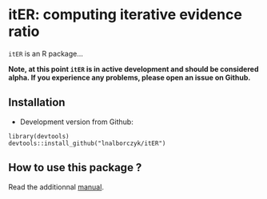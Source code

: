 itER: computing iterative evidence ratio
===

`itER` is an R package...

**Note, at this point `itER` is in active development and should be considered alpha. If you experience any problems, please open an issue on Github.**

## Installation

* Development version from Github:

```
library(devtools)
devtools::install_github("lnalborczyk/itER")
```

## How to use this package ?

Read the additionnal [manual](https://cdn.rawgit.com/lnalborczyk/itER/master/vignettes/itER.html).
